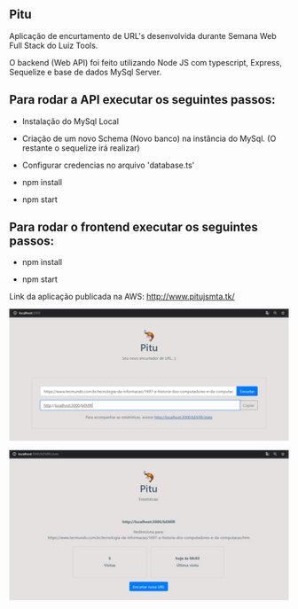 ## Pitu
Aplicação de encurtamento de URL's desenvolvida durante Semana Web Full Stack do Luiz Tools.

O backend (Web API) foi feito utilizando Node JS com typescript, Express, Sequelize e base de dados MySql Server.

## Para rodar a API executar os seguintes passos:

- Instalação do MySql Local

- Criação de um novo Schema (Novo banco) na instância do MySql. (O restante o sequelize irá realizar)

- Configurar credencias no arquivo 'database.ts'

- npm install

- npm start

## Para rodar o frontend executar os seguintes passos:

- npm install

- npm start

Link da aplicação publicada na AWS:
http://www.pitujsmta.tk/

![imagem1](https://github.com/jordanmarta/pitu/blob/main/frontend/public/pitu_img_1.jpg)

![imagem2](https://github.com/jordanmarta/pitu/blob/main/frontend/public/pitu_img_2.jpg)

